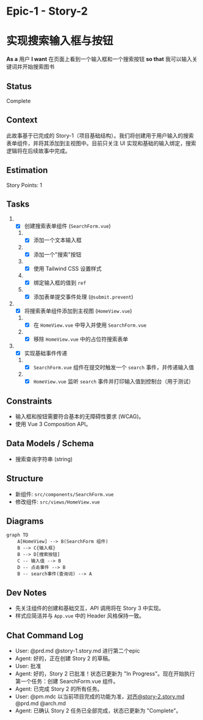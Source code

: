 # Epic-1 - Story-2
# 实现搜索输入框与按钮

**As a** 用户
**I want** 在页面上看到一个输入框和一个搜索按钮
**so that** 我可以输入关键词并开始搜索图书

## Status

Complete

## Context

此故事基于已完成的 Story-1（项目基础结构）。我们将创建用于用户输入的搜索表单组件，并将其添加到主视图中。目前只关注 UI 实现和基础的输入绑定，搜索逻辑将在后续故事中完成。

## Estimation

Story Points: 1

## Tasks

1. - [x] 创建搜索表单组件 (`SearchForm.vue`)
   1. - [x] 添加一个文本输入框
   2. - [x] 添加一个"搜索"按钮
   3. - [x] 使用 Tailwind CSS 设置样式
   4. - [x] 绑定输入框的值到 `ref`
   5. - [x] 添加表单提交事件处理 (`@submit.prevent`)
2. - [x] 将搜索表单组件添加到主视图 (`HomeView.vue`)
   1. - [x] 在 `HomeView.vue` 中导入并使用 `SearchForm.vue`
   2. - [x] 移除 `HomeView.vue` 中的占位符搜索表单
3. - [x] 实现基础事件传递
   1. - [x] `SearchForm.vue` 组件在提交时触发一个 `search` 事件，并传递输入值
   2. - [x] `HomeView.vue` 监听 `search` 事件并打印输入值到控制台（用于测试）

## Constraints

- 输入框和按钮需要符合基本的无障碍性要求 (WCAG)。
- 使用 Vue 3 Composition API。

## Data Models / Schema

- 搜索查询字符串 (string)

## Structure

- 新组件: `src/components/SearchForm.vue`
- 修改组件: `src/views/HomeView.vue`

## Diagrams

```mermaid
graph TD
    A[HomeView] --> B(SearchForm 组件)
    B --> C{输入框}
    B --> D[搜索按钮]
    C -- 输入值 --> B
    D -- 点击事件 --> B
    B -- search事件(查询词) --> A
```

## Dev Notes

- 先关注组件的创建和基础交互，API 调用将在 Story 3 中实现。
- 样式应简洁并与 `App.vue` 中的 Header 风格保持一致。

## Chat Command Log

- User: @prd.md @story-1.story.md 进行第二个epic
- Agent: 好的，正在创建 Story 2 的草稿。
- User: 批准
- Agent: 好的，Story 2 已批准！状态已更新为 "In Progress"。现在开始执行第一个任务：创建 SearchForm.vue 组件。
- Agent: 已完成 Story 2 的所有任务。 
- User: @pm.mdc 以当前项目完成的功能为准，对齐@story-2.story.md @prd.md @arch.md
- Agent: 已确认 Story 2 任务已全部完成，状态已更新为 "Complete"。 